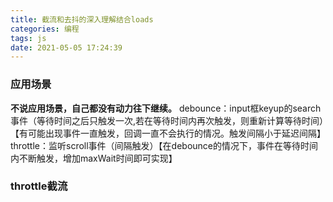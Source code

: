 ```yaml
---
title: 截流和去抖的深入理解结合loads
categories: 编程
tags: js
date: 2021-05-05 17:24:39
---
```

### 应用场景
**不说应用场景，自己都没有动力往下继续。**
debounce：input框keyup的search事件（等待时间之后只触发一次,若在等待时间内再次触发，则重新计算等待时间）【有可能出现事件一直触发，回调一直不会执行的情况。触发间隔小于延迟间隔】
throttle：监听scroll事件（间隔触发）【在debounce的情况下，事件在等待时间内不断触发，增加maxWait时间即可实现】

### throttle截流

